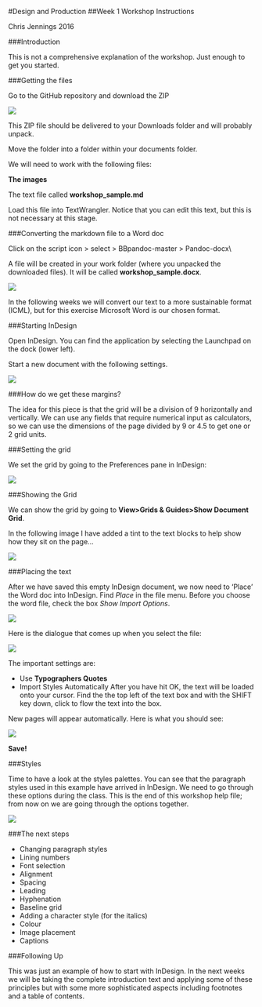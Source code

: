#Design and Production
##Week 1 Workshop Instructions

Chris Jennings 2016

###Introduction

This is not a comprehensive explanation of the workshop. Just enough to get you started.

###Getting the files

Go to the GitHub repository and download the ZIP

![](media/file0.png)

This ZIP file should be delivered to your Downloads folder and will probably unpack.

Move the folder into a folder within your documents folder.

We will need to work with the following files:

**The images**

The text file called **workshop\_sample.md**

Load this file into TextWrangler. Notice that you can edit this text, but this is not necessary at this stage.

###Converting the markdown file to a Word doc

Click on the script icon &gt; select &gt; BBpandoc-master &gt; Pandoc-docx\

A file will be created in your work folder (where you unpacked the downloaded files). It will be called **workshop\_sample.docx**.

![](media/file1.png)

In the following weeks we will convert our text to a more sustainable format (ICML), but for this exercise Microsoft Word is our chosen format.

###Starting InDesign

Open InDesign. You can find the application by selecting the Launchpad on the dock (lower left).

Start a new document with the following settings.

![](media/file2.png)

###How do we get these margins?

The idea for this piece is that the grid will be a division of 9 horizontally and vertically. We can use any fields that require numerical input as calculators, so we can use the dimensions of the page divided by 9 or 4.5 to get one or 2 grid units.

###Setting the grid

We set the grid by going to the Preferences pane in InDesign:

![](media/file3.png)

###Showing the Grid

We can show the grid by going to **View&gt;Grids & Guides&gt;Show
Document Grid**.

In the following image I have added a tint to the text blocks to help
show how they sit on the page…

![](media/file4.png)

###Placing the text

After we have saved this empty InDesign document, we now need to ‘Place’ the Word doc into InDesign. Find *Place* in the file menu. Before you choose the word file, check the box *Show Import Options*.

![](media/file5.png)

Here is the dialogue that comes up when you select the
file:

![](media/file6.png)

The important settings are:

 - Use **Typographers Quotes**
 - Import Styles Automatically
 After you have hit OK, the text will be loaded onto your cursor. Find
the the top left of the text box and with the SHIFT key down, click to
flow the text into the box.

New pages will appear automatically. Here is what you should see:

![](media/file7.png)

**Save!**

###Styles

Time to have a look at the styles palettes. You can see that the paragraph styles used in this example have arrived in InDesign. We need to go through these options during the class. This is the end of this workshop help file; from now on we are going through the options together.

![](media/file8.png)

###The next steps

*  Changing paragraph styles
*  Lining numbers
* Font selection
* Alignment
* Spacing
* Leading
* Hyphenation
* Baseline grid
* Adding a character style (for the italics)
* Colour
* Image placement
* Captions

###Following Up

This was just an example of how to start with InDesign. In the next weeks we will be taking the complete introduction text and applying some of these principles but with some more sophisticated aspects including footnotes and a table of contents.
